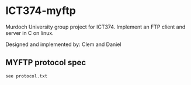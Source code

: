 # ICT374-myftp
Murdoch University group project for ICT374. Implement an FTP client and server in C on linux.

Designed and implemented by:
Clem and Daniel


## MYFTP protocol spec
	see protocol.txt

